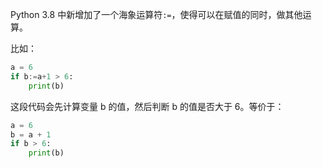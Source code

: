 Python 3.8 中新增加了一个海象运算符`:=`，使得可以在赋值的同时，做其他运算。

比如：

```Python
a = 6
if b:=a+1 > 6:
    print(b)
```

这段代码会先计算变量 b 的值，然后判断 b 的值是否大于 6。等价于：

```Python
a = 6
b = a + 1
if b > 6:
    print(b)
```

